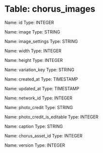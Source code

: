 Table: chorus_images
====================

Name: id
Type: INTEGER

Name: image
Type: STRING

Name: image_settings
Type: STRING

Name: width
Type: INTEGER

Name: height
Type: INTEGER

Name: variation_key
Type: STRING

Name: created_at
Type: TIMESTAMP

Name: updated_at
Type: TIMESTAMP

Name: network_id
Type: INTEGER

Name: photo_credit
Type: STRING

Name: photo_credit_is_editable
Type: INTEGER

Name: caption
Type: STRING

Name: chorus_asset_id
Type: INTEGER

Name: version
Type: INTEGER


